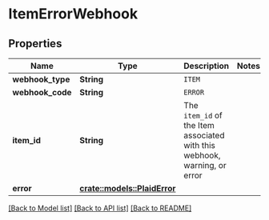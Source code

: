 # ItemErrorWebhook

## Properties

Name | Type | Description | Notes
------------ | ------------- | ------------- | -------------
**webhook_type** | **String** | `ITEM` | 
**webhook_code** | **String** | `ERROR` | 
**item_id** | **String** | The `item_id` of the Item associated with this webhook, warning, or error | 
**error** | [**crate::models::PlaidError**](PlaidError.md) |  | 

[[Back to Model list]](../README.md#documentation-for-models) [[Back to API list]](../README.md#documentation-for-api-endpoints) [[Back to README]](../README.md)


